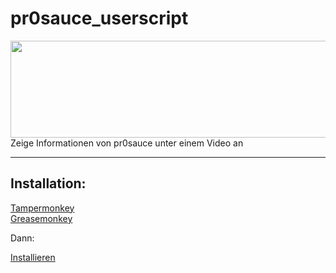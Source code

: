 # pr0sauce_userscript
<img height="155px" width="680px" src="https://i.iiiiiii.li/bH4dD.png" /><br>
Zeige Informationen von pr0sauce unter einem Video an

<hr>

## Installation: 

[Tampermonkey](https://chrome.google.com/webstore/detail/tampermonkey/dhdgffkkebhmkfjojejmpbldmpobfkfo?hl=en) <br>
[Greasemonkey](https://addons.mozilla.org/en-US/firefox/addon/greasemonkey/)

Dann:

[Installieren](https://github.com/Pacerino/pr0sauce_userscript/raw/master/pr0sauce.user.js)
